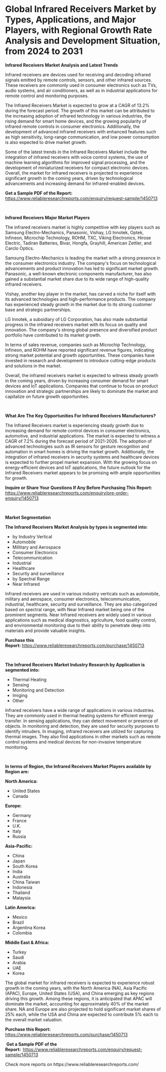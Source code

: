 <p><h1>Global Infrared Receivers Market by Types, Applications, and Major Players, with Regional Growth Rate Analysis and Development Situation, from 2024 to 2031</h1></p><p><strong>Infrared Receivers Market Analysis and Latest Trends</strong></p>
<p><p>Infrared receivers are devices used for receiving and decoding infrared signals emitted by remote controls, sensors, and other infrared sources. These receivers are commonly used in consumer electronics such as TVs, audio systems, and air conditioners, as well as in industrial applications for remote control and monitoring purposes.</p><p>The Infrared Receivers Market is expected to grow at a CAGR of 13.2% during the forecast period. The growth of this market can be attributed to the increasing adoption of infrared technology in various industries, the rising demand for smart home devices, and the growing popularity of infrared remote controls in consumer electronics. Additionally, the development of advanced infrared receivers with enhanced features such as high sensitivity, long-range communication, and low power consumption is also expected to drive market growth.</p><p>Some of the latest trends in the Infrared Receivers Market include the integration of infrared receivers with voice control systems, the use of machine learning algorithms for improved signal processing, and the development of miniaturized receivers for compact electronic devices. Overall, the market for infrared receivers is projected to experience significant growth in the coming years, driven by technological advancements and increasing demand for infrared-enabled devices.</p></p>
<p><strong>Get a Sample PDF of the Report:&nbsp;</strong> <a href="https://www.reliableresearchreports.com/enquiry/request-sample/1450713">https://www.reliableresearchreports.com/enquiry/request-sample/1450713</a></p>
<p>&nbsp;</p>
<p><strong>Infrared Receivers Major Market Players</strong></p>
<p><p>The infrared receivers market is highly competitive with key players such as Samsung Electro-Mechanics, Panasonic, Vishay, LG Innotek, Optek, Infineon, Microchip Technology, ROHM, TXC, Viking Electronics, Hirose Electric, Tadiran Batteries, Bivar, Hongfa, Grayhill, American Zettler, and Carclo Optics.</p><p>Samsung Electro-Mechanics is leading the market with a strong presence in the consumer electronics industry. The company's focus on technological advancements and product innovation has led to significant market growth. Panasonic, a well-known electronic components manufacturer, has also gained a substantial market share due to its wide range of high-quality infrared receivers.</p><p>Vishay, another key player in the market, has carved a niche for itself with its advanced technologies and high-performance products. The company has experienced steady growth in the market due to its strong customer base and strategic partnerships.</p><p>LG Innotek, a subsidiary of LG Corporation, has also made substantial progress in the infrared receivers market with its focus on quality and innovation. The company's strong global presence and diversified product portfolio have contributed to its market growth.</p><p>In terms of sales revenue, companies such as Microchip Technology, Infineon, and ROHM have reported significant revenue figures, indicating strong market potential and growth opportunities. These companies have invested in research and development to introduce cutting-edge products and solutions in the market.</p><p>Overall, the infrared receivers market is expected to witness steady growth in the coming years, driven by increasing consumer demand for smart devices and IoT applications. Companies that continue to focus on product innovation and strategic partnerships are likely to dominate the market and capitalize on future growth opportunities.</p></p>
<p>&nbsp;</p>
<p><strong>What Are The Key Opportunities For Infrared Receivers Manufacturers?</strong></p>
<p><p>The Infrared Receivers market is experiencing steady growth due to increasing demand for remote control devices in consumer electronics, automotive, and industrial applications. The market is expected to witness a CAGR of 7.2% during the forecast period of 2021-2026. The adoption of advanced technologies such as IR sensors for gesture recognition and automation in smart homes is driving the market growth. Additionally, the integration of infrared receivers in security systems and healthcare devices is expected to further propel market expansion. With the growing focus on energy-efficient devices and IoT applications, the future outlook for the Infrared Receivers market appears to be promising with ample opportunities for growth.</p></p>
<p><strong>Inquire or Share Your Questions If Any Before Purchasing This Report:</strong> <a href="https://www.reliableresearchreports.com/enquiry/pre-order-enquiry/1450713">https://www.reliableresearchreports.com/enquiry/pre-order-enquiry/1450713</a></p>
<p>&nbsp;</p>
<p><strong>Market Segmentation</strong></p>
<p><strong>The Infrared Receivers Market Analysis by types is segmented into:</strong></p>
<p><ul><li>by Industry Vertical</li><li>Automobile</li><li>Millitary and Aerospace</li><li>Consumer Electronics</li><li>Telecommunication</li><li>Industrial</li><li>Healthcare</li><li>Security and surveillance</li><li>by Spectral Range</li><li>Near Infrared</li></ul></p>
<p><p>Infrared receivers are used in various industry verticals such as automobile, military and aerospace, consumer electronics, telecommunication, industrial, healthcare, security and surveillance. They are also categorized based on spectral range, with Near Infrared market being one of the prominent segments. Near Infrared receivers are widely used in various applications such as medical diagnostics, agriculture, food quality control, and environmental monitoring due to their ability to penetrate deep into materials and provide valuable insights.</p></p>
<p><strong>Purchase this Report:&nbsp;</strong><a href="https://www.reliableresearchreports.com/purchase/1450713">https://www.reliableresearchreports.com/purchase/1450713</a></p>
<p>&nbsp;</p>
<p><strong>The Infrared Receivers Market Industry Research by Application is segmented into:</strong></p>
<p><ul><li>Thermal Heating</li><li>Sensing</li><li>Monitoring and Detection</li><li>Imiging</li><li>Other</li></ul></p>
<p><p>Infrared receivers have a wide range of applications in various industries. They are commonly used in thermal heating systems for efficient energy transfer. In sensing applications, they can detect movement or presence of objects. In monitoring and detection, they are used for security purposes to identify intruders. In imaging, infrared receivers are utilized for capturing thermal images. They also find applications in other markets such as remote control systems and medical devices for non-invasive temperature monitoring.</p></p>
<p>&nbsp;</p>
<p><strong>In terms of Region, the Infrared Receivers Market Players available by Region are:</strong></p>
<p>
    <p> <strong> North America: </strong>
        <ul>
            <li>United States</li>
            <li>Canada</li>
        </ul>
        </p> 
    <p> <strong> Europe: </strong>
        <ul>
            <li>Germany</li>
            <li>France</li>
            <li>U.K.</li>
            <li>Italy</li>
            <li>Russia</li>
        </ul>
        </p> 
    <p> <strong> Asia-Pacific: </strong>
        <ul>
            <li>China</li>
            <li>Japan</li>
            <li>South Korea</li>
            <li>India</li>
            <li>Australia</li>
            <li>China Taiwan</li>
            <li>Indonesia</li>
            <li>Thailand</li>
            <li>Malaysia</li>
        </ul>
        </p> 
    <p> <strong> Latin America: </strong>
        <ul>
            <li>Mexico</li>
            <li>Brazil</li>
            <li>Argentina Korea</li>
            <li>Colombia</li>
        </ul>
        </p> 
    <p> <strong> Middle East & Africa: </strong>
        <ul>
            <li>Turkey</li>
            <li>Saudi</li>
            <li>Arabia</li>
            <li>UAE</li>
            <li>Korea</li>
        </ul>
    </p>
    </p>
<p><p>The global market for infrared receivers is expected to experience robust growth in the coming years, with the North America (NA), Asia Pacific (APAC), Europe, United States (USA), and China emerging as key regions driving this growth. Among these regions, it is anticipated that APAC will dominate the market, accounting for approximately 40% of the market share. NA and Europe are also projected to hold significant market shares of 25% each, while the USA and China are expected to contribute 5% each to the overall market valuation.</p></p>
<p><strong>Purchase this Report: </strong><a href="https://www.reliableresearchreports.com/purchase/1450713">https://www.reliableresearchreports.com/purchase/1450713</a></p>
<p>&nbsp;<strong>Get a Sample PDF of the Report:&nbsp;&nbsp;</strong><a href="https://www.reliableresearchreports.com/enquiry/request-sample/1450713">https://www.reliableresearchreports.com/enquiry/request-sample/1450713</a></p>
<p><strong></strong></p>
<p>Check more reports on https://www.reliableresearchreports.com/</p>
